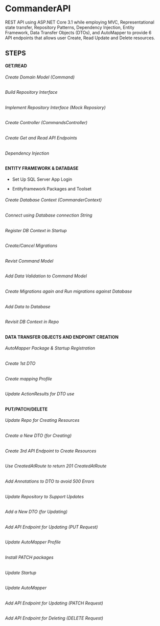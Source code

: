 # CommanderAPI
REST API using ASP.NET Core 3.1 while employing MVC, Representational state transfer,
Repository Patterns, Dependency Injection, Entity Framework, Data Transfer Objects (DTOs), and AutoMapper
to provide 6 API endpoints that allows user Create, Read Update and Delete resources. 

##  STEPS

#### GET/READ
###### Create Domain Model (Command)
###### Build Repository Interface
###### Implement Repository Interface (Mock Reposiory)
###### Create Controller (CommandsController)
###### Create Get and Read API Endpoints
###### Dependency Injection

#### ENTITY FRAMEWORK & DATABASE
- Set Up SQL Server App Login
* Entityframework Packages and Toolset
###### Create Database Context (CommanderContext)
###### Connect using Database connection String
###### Register DB Context in Startup
###### Create/Cancel Migrations
###### Revist Command Model
###### Add Data Validation to Command Model
###### Create Migrations again and Run migrations against Database
###### Add Data to Database
###### Revisit DB Context in Repo

#### DATA TRANSFER OBJECTS AND ENDPOINT CREATION
###### AutoMapper Package & Startup Registration
###### Create 1st DTO
###### Create mapping Profile
###### Update ActionResults for DTO use

#### PUT/PATCH/DELETE
###### Update Repo for Creating Resources
###### Create a New DTO (for Creating)
###### Create 3rd API Endpoint to Create Resources
###### Use CreatedAtRoute to return 201 CreatedAtRoute
###### Add Annotations to DTO to avoid 500 Errors
###### Update Repository to Support Updates
###### Add a New DTO (for Updating)
###### Add API Endpoint for Updating (PUT Request)
###### Update AutoMapper Profile
###### Install PATCH packages
###### Update Startup
###### Update AutoMapper
###### Add API Endpoint for Updating (PATCH Request)
###### Add API Endpoint for Deleting (DELETE Request)
